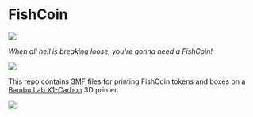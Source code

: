 # FishCoin

![](FishCoin-3.png)

_When all hell is breaking loose, you're gonna need a FishCoin!_

![](FishCoin-1.png)

This repo contains [3MF](https://3mf.io/) files for printing FishCoin tokens and boxes
on a [Bambu Lab X1-Carbon](https://bambulab.com/en/x1) 3D printer.

![](FishCoin-2.png)
